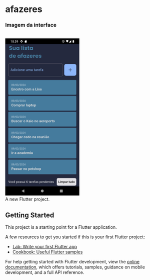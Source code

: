 # afazeres
<h3>Imagem da interface</h3><br>
<img src="https://github.com/johnannysker/afazeres/blob/main/assets/image/interface.png" height=500><br>
A new Flutter project.

## Getting Started

This project is a starting point for a Flutter application.

A few resources to get you started if this is your first Flutter project:

- [Lab: Write your first Flutter app](https://docs.flutter.dev/get-started/codelab)
- [Cookbook: Useful Flutter samples](https://docs.flutter.dev/cookbook)

For help getting started with Flutter development, view the
[online documentation](https://docs.flutter.dev/), which offers tutorials,
samples, guidance on mobile development, and a full API reference.
